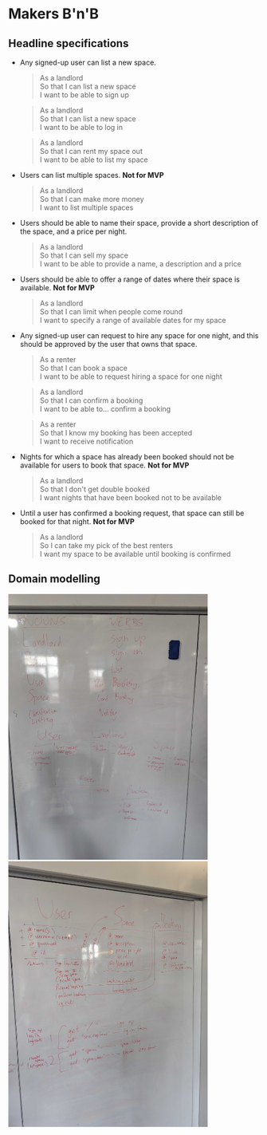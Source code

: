 # Makers B'n'B
 
## Headline specifications
- Any signed-up user can list a new space.
  > As a landlord  
  > So that I can list a new space  
  > I want to be able to sign up 

  > As a landlord  
  > So that I can list a new space  
  > I want to be able to log in

  > As a landlord  
  > So that I can rent my space out  
  > I want to be able to list my space

- Users can list multiple spaces. **Not for MVP**
  > As a landlord  
  > So that I can make more money  
  > I want to list multiple spaces

- Users should be able to name their space, provide a short description of the space, and a price per night.
  > As a landlord  
  > So that I can sell my space  
  > I want to be able to provide a name, a description and a price

- Users should be able to offer a range of dates where their space is available. **Not for MVP**
  > As a landlord  
  > So that I can limit when people come round  
  > I want to specify a range of available dates for my space

- Any signed-up user can request to hire any space for one night, and this should be approved by the user that owns that space.
  > As a renter  
  > So that I can book a space  
  > I want to be able to request hiring a space for one night

  > As a landlord  
  > So that I can confirm a booking  
  > I want to be able to... confirm a booking

  > As a renter  
  > So that I know my booking has been accepted  
  > I want to receive notification

- Nights for which a space has already been booked should not be available for users to book that space. **Not for MVP**
  > As a landlord  
  > So that I don't get double booked  
  > I want nights that have been booked not to be available

- Until a user has confirmed a booking request, that space can still be booked for that night. **Not for MVP**
  > As a landlord  
  > So I can take my pick of the best renters  
  > I want my space to be available until booking is confirmed

## Domain modelling

<img src='./img/IMG_20190408_122312.jpg' width=400><img src='./img/IMG_20190408_123214.jpg' width=400>